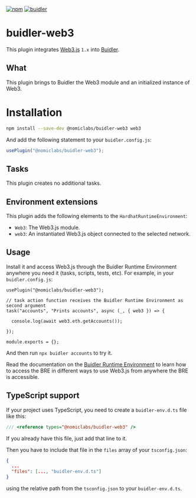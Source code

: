 [![npm](https://img.shields.io/npm/v/@nomiclabs/buidler-web3.svg)](https://www.npmjs.com/package/@nomiclabs/buidler-web3)
[![buidler](https://buidler.dev/buidler-plugin-badge.svg?1)](https://buidler.dev)

# buidler-web3

This plugin integrates [Web3.js](https://github.com/ethereum/web3.js) `1.x` into [Buidler](http://getbuidler.com).

## What

This plugin brings to Buidler the Web3 module and an initialized instance of Web3.

# Installation

```bash
npm install --save-dev @nomiclabs/buidler-web3 web3
```

And add the following statement to your `buidler.config.js`:

```js
usePlugin("@nomiclabs/buidler-web3");
```

## Tasks

This plugin creates no additional tasks.

## Environment extensions

This plugin adds the following elements to the `HardhatRuntimeEnvironment`:

- `Web3`: The Web3.js module.
- `web3`: An instantiated Web3.js object connected to the selected network.

## Usage
Install it and access Web3.js through the Buidler Runtime Environment anywhere you need it (tasks, scripts, tests, etc). For example, in your `buidler.config.js`:
```
usePlugin("@nomiclabs/buidler-web3");

// task action function receives the Buidler Runtime Environment as second argument
task("accounts", "Prints accounts", async (_, { web3 }) => {
  
  console.log(await web3.eth.getAccounts());
  
});

module.exports = {};
```
And then run `npx buidler accounts` to try it.

Read the documentation on the [Buidler Runtime Environment](https://buidler.dev/documentation/#buidler-runtime-environment-bre) to learn how to access the BRE in different ways to use Web3.js from anywhere the BRE is accessible.

## TypeScript support

If your project uses TypeScript, you need to create a `buidler-env.d.ts` file like this:

``` typescript
/// <reference types="@nomiclabs/buidler-web3" />
```

If you already have this file, just add that line to it.


Then you have to include that file in the `files` array of your `tsconfig.json`:

```json
{
  ...
  "files": [..., "buidler-env.d.ts"]
}
```

using the relative path from the `tsconfig.json` to your `buidler-env.d.ts`.
